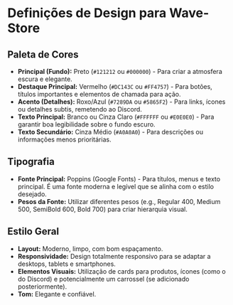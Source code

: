 # Definições de Design para Wave-Store

## Paleta de Cores

*   **Principal (Fundo):** Preto (`#121212` ou `#000000`) - Para criar a atmosfera escura e elegante.
*   **Destaque Principal:** Vermelho (`#DC143C` ou `#FF4757`) - Para botões, títulos importantes e elementos de chamada para ação.
*   **Acento (Detalhes):** Roxo/Azul (`#7289DA` ou `#5865F2`) - Para links, ícones ou detalhes subtis, remetendo ao Discord.
*   **Texto Principal:** Branco ou Cinza Claro (`#FFFFFF` ou `#E0E0E0`) - Para garantir boa legibilidade sobre o fundo escuro.
*   **Texto Secundário:** Cinza Médio (`#A0A0A0`) - Para descrições ou informações menos prioritárias.

## Tipografia

*   **Fonte Principal:** Poppins (Google Fonts) - Para títulos, menus e texto principal. É uma fonte moderna e legível que se alinha com o estilo desejado.
*   **Pesos da Fonte:** Utilizar diferentes pesos (e.g., Regular 400, Medium 500, SemiBold 600, Bold 700) para criar hierarquia visual.

## Estilo Geral

*   **Layout:** Moderno, limpo, com bom espaçamento.
*   **Responsividade:** Design totalmente responsivo para se adaptar a desktops, tablets e smartphones.
*   **Elementos Visuais:** Utilização de cards para produtos, ícones (como o do Discord) e potencialmente um carrossel (se adicionado posteriormente).
*   **Tom:** Elegante e confiável.
